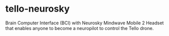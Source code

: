 # tello-neurosky
Brain Computer Interface (BCI) with Neurosky Mindwave Mobile 2 Headset that enables anyone to become a neuropilot to control the Tello drone.
